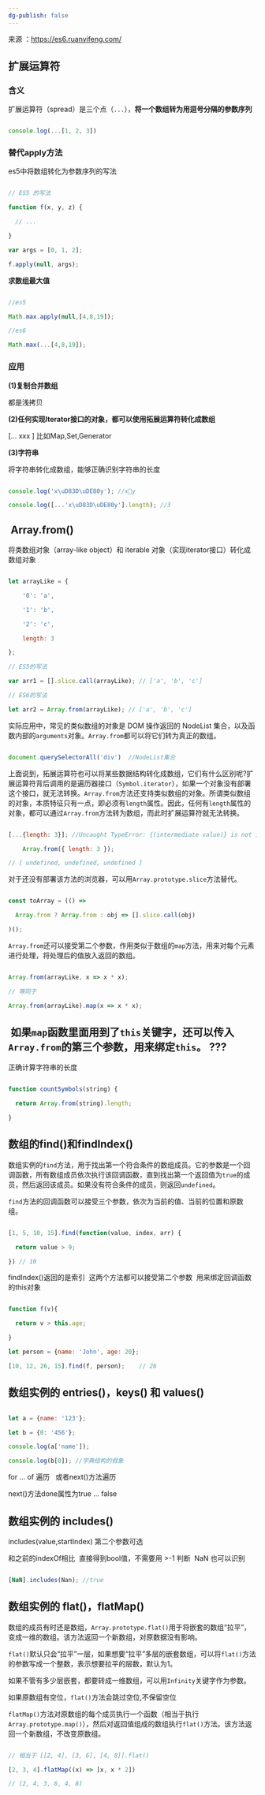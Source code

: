 ```yaml
---
dg-publish: false
---
```

来源 ：https://es6.ruanyifeng.com/
  
## 扩展运算符

### 含义

扩展运算符（spread）是三个点（`...`），**将一个数组转为用逗号分隔的参数序列**

```javascript

console.log(...[1, 2, 3])

```

### 替代apply方法

es5中将数组转化为参数序列的写法

```js

// ES5 的写法

function f(x, y, z) {

  // ...

}

var args = [0, 1, 2];

f.apply(null, args);

```

**求数组最大值**

```js

//es5

Math.max.apply(null,[4,8,19]);

//es6

Math.max(...[4,8,19]);

```

### 应用

**(1)复制合并数组**

都是浅拷贝

**(2)任何实现Iterator接口的对象，都可以使用拓展运算符转化成数组**

[... xxx ] 比如Map,Set,Generator

**(3)字符串**

将字符串转化成数组，能够正确识别字符串的长度

```js

console.log('x\uD83D\uDE80y'); //x🚀y

console.log([...'x\uD83D\uDE80y'].length); //3

```

##  Array.from()

将类数组对象（array-like object）和 iterable 对象（实现iterator接口）转化成数组对象

```js

let arrayLike = {

    '0': 'a',

    '1': 'b',

    '2': 'c',

    length: 3

};

// ES5的写法

var arr1 = [].slice.call(arrayLike); // ['a', 'b', 'c']

// ES6的写法

let arr2 = Array.from(arrayLike); // ['a', 'b', 'c']

```

实际应用中，常见的类似数组的对象是 DOM 操作返回的 NodeList 集合，以及函数内部的`arguments`对象。`Array.from`都可以将它们转为真正的数组。  

```js

document.querySelectorAll('div')  //NodeList集合

```

上面说到，拓展运算符也可以将某些数据结构转化成数组，它们有什么区别呢?扩展运算符背后调用的是遍历器接口（`Symbol.iterator`），如果一个对象没有部署这个接口，就无法转换。`Array.from`方法还支持类似数组的对象。所谓类似数组的对象，本质特征只有一点，即必须有`length`属性。因此，任何有`length`属性的对象，都可以通过`Array.from`方法转为数组，而此时扩展运算符就无法转换。

```javascript

[...{length: 3}]; //Uncaught TypeError: {(intermediate value)} is not iterable

    Array.from({ length: 3 });

// [ undefined, undefined, undefined ]

```

对于还没有部署该方法的浏览器，可以用`Array.prototype.slice`方法替代。

```javascript

const toArray = (() =>

  Array.from ? Array.from : obj => [].slice.call(obj)

)();

```

`Array.from`还可以接受第二个参数，作用类似于数组的`map`方法，用来对每个元素进行处理，将处理后的值放入返回的数组。

```javascript

Array.from(arrayLike, x => x * x);

// 等同于

Array.from(arrayLike).map(x => x * x);

```

##  如果`map`函数里面用到了`this`关键字，还可以传入`Array.from`的第三个参数，用来绑定`this`。 ???

正确计算字符串的长度

```javascript

function countSymbols(string) {

  return Array.from(string).length;

}

```

## 数组的find()和findIndex()

数组实例的`find`方法，用于找出第一个符合条件的数组成员。它的参数是一个回调函数，所有数组成员依次执行该回调函数，直到找出第一个返回值为`true`的成员，然后返回该成员。如果没有符合条件的成员，则返回`undefined`。

`find`方法的回调函数可以接受三个参数，依次为当前的值、当前的位置和原数组。

```javascript

[1, 5, 10, 15].find(function(value, index, arr) {

  return value > 9;

}) // 10

```

findIndex()返回的是索引  这两个方法都可以接受第二个参数  用来绑定回调函数的this对象

```javascript

function f(v){

  return v > this.age;

}

let person = {name: 'John', age: 20};

[10, 12, 26, 15].find(f, person);    // 26

```

## 数组实例的 entries()，keys() 和 values()

```js

let a = {name: '123'};

let b = {0: '456'};

console.log(a['name']);

console.log(b[0]); //字典结构的假象

```

for ... of 遍历   或者next()方法遍历  

next()方法done属性为true ... false

## 数组实例的 includes()

includes(value,startIndex) 第二个参数可选

和之前的indexOf相比  直接得到bool值，不需要用 >-1 判断  NaN 也可以识别  

```js

[NaN].includes(Nan); //true

```

## 数组实例的 flat()，flatMap()

数组的成员有时还是数组，`Array.prototype.flat()`用于将嵌套的数组“拉平”，变成一维的数组。该方法返回一个新数组，对原数据没有影响。  

`flat()`默认只会“拉平”一层，如果想要“拉平”多层的嵌套数组，可以将`flat()`方法的参数写成一个整数，表示想要拉平的层数，默认为1。  

如果不管有多少层嵌套，都要转成一维数组，可以用`Infinity`关键字作为参数。  

如果原数组有空位，`flat()`方法会跳过空位,不保留空位

`flatMap()`方法对原数组的每个成员执行一个函数（相当于执行`Array.prototype.map()`），然后对返回值组成的数组执行`flat()`方法。该方法返回一个新数组，不改变原数组。

```javascript

// 相当于 [[2, 4], [3, 6], [4, 8]].flat()

[2, 3, 4].flatMap((x) => [x, x * 2])

// [2, 4, 3, 6, 4, 8]

```